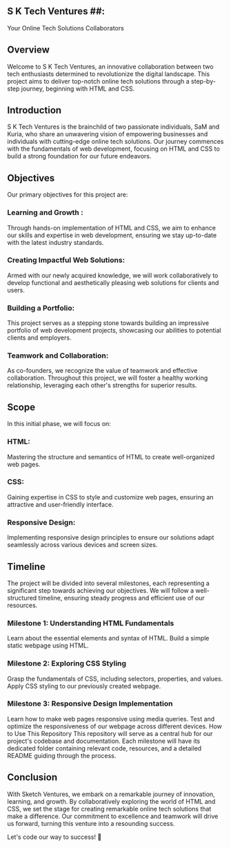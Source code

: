 ## S K Tech Ventures ##: 

Your Online Tech Solutions Collaborators
## Overview

Welcome to S K Tech Ventures, an innovative collaboration between two tech enthusiasts determined to revolutionize the digital landscape. This project aims to deliver top-notch online tech solutions through a step-by-step journey, beginning with HTML and CSS.

## Introduction

S K Tech Ventures is the brainchild of two passionate individuals, SaM and Kuria, who share an unwavering vision of empowering businesses and individuals with cutting-edge online tech solutions. Our journey commences with the fundamentals of web development, focusing on HTML and CSS to build a strong foundation for our future endeavors.

## Objectives

Our primary objectives for this project are:

### Learning and Growth : 
Through hands-on implementation of HTML and CSS, we aim to enhance our skills and expertise in web development, ensuring we stay up-to-date with the latest industry standards.

### Creating Impactful Web Solutions: 
Armed with our newly acquired knowledge, we will work collaboratively to develop functional and aesthetically pleasing web solutions for clients and users.

### Building a Portfolio: 
This project serves as a stepping stone towards building an impressive portfolio of web development projects, showcasing our abilities to potential clients and employers.

### Teamwork and Collaboration: 
As co-founders, we recognize the value of teamwork and effective collaboration. Throughout this project, we will foster a healthy working relationship, leveraging each other's strengths for superior results.

## Scope
In this initial phase, we will focus on:

### HTML:
 Mastering the structure and semantics of HTML to create well-organized web pages.

### CSS: 
Gaining expertise in CSS to style and customize web pages, ensuring an attractive and user-friendly interface.

### Responsive Design: 
Implementing responsive design principles to ensure our solutions adapt seamlessly across various devices and screen sizes.

## Timeline
The project will be divided into several milestones, each representing a significant step towards achieving our objectives. We will follow a well-structured timeline, ensuring steady progress and efficient use of our resources.

 ### Milestone 1: Understanding HTML Fundamentals

Learn about the essential elements and syntax of HTML.
Build a simple static webpage using HTML.
 ### Milestone 2: Exploring CSS Styling

Grasp the fundamentals of CSS, including selectors, properties, and values.
Apply CSS styling to our previously created webpage.
 ### Milestone 3: Responsive Design Implementation

Learn how to make web pages responsive using media queries.
Test and optimize the responsiveness of our webpage across different devices.
How to Use This Repository
This repository will serve as a central hub for our project's codebase and documentation. Each milestone will have its dedicated folder containing relevant code, resources, and a detailed README guiding through the process.

## Conclusion

With Sketch Ventures, we embark on a remarkable journey of innovation, learning, and growth. By collaboratively exploring the world of HTML and CSS, we set the stage for creating remarkable online tech solutions that make a difference. Our commitment to excellence and teamwork will drive us forward, turning this venture into a resounding success.

Let's code our way to success! 🚀
